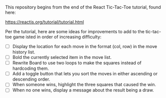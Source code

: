 This repository begins from the end of the React Tic-Tac-Toe tutorial, found here:

https://reactjs.org/tutorial/tutorial.html

Per the tutorial, here are some ideas for improvements to add to the tic-tac-toe game isted in order of increasing difficulty:

* [ ] Display the location for each move in the format (col, row) in the move history list.
* [ ] Bold the currently selected item in the move list.
* [ ] Rewrite Board to use two loops to make the squares instead of hardcoding them.
* [ ] Add a toggle button that lets you sort the moves in either ascending or descending order.
* [ ] When someone wins, highlight the three squares that caused the win.
* [ ] When no one wins, display a message about the result being a draw.
